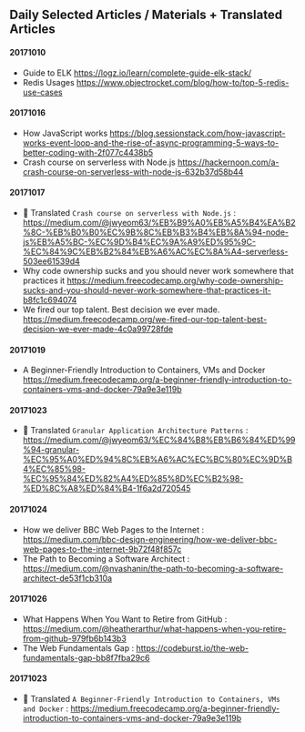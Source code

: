 ## Daily Selected Articles / Materials + Translated Articles

#### 20171010
- Guide to ELK
https://logz.io/learn/complete-guide-elk-stack/
- Redis Usages https://www.objectrocket.com/blog/how-to/top-5-redis-use-cases

#### 20171016
- How JavaScript works
https://blog.sessionstack.com/how-javascript-works-event-loop-and-the-rise-of-async-programming-5-ways-to-better-coding-with-2f077c4438b5
- Crash course on serverless with Node.js
https://hackernoon.com/a-crash-course-on-serverless-with-node-js-632b37d58b44

#### 20171017
- :star2: Translated `Crash course on serverless with Node.js` : https://medium.com/@jwyeom63/%EB%B9%A0%EB%A5%B4%EA%B2%8C-%EB%B0%B0%EC%9B%8C%EB%B3%B4%EB%8A%94-node-js%EB%A5%BC-%EC%9D%B4%EC%9A%A9%ED%95%9C-%EC%84%9C%EB%B2%84%EB%A6%AC%EC%8A%A4-serverless-503ee61539d4
- Why code ownership sucks and you should never work somewhere that practices it https://medium.freecodecamp.org/why-code-ownership-sucks-and-you-should-never-work-somewhere-that-practices-it-b8fc1c694074
- We fired our top talent. Best decision we ever made.
https://medium.freecodecamp.org/we-fired-our-top-talent-best-decision-we-ever-made-4c0a99728fde

#### 20171019
- A Beginner-Friendly Introduction to Containers, VMs and Docker
https://medium.freecodecamp.org/a-beginner-friendly-introduction-to-containers-vms-and-docker-79a9e3e119b

#### 20171023
- :star2: Translated `Granular Application Architecture Patterns` :
https://medium.com/@jwyeom63/%EC%84%B8%EB%B6%84%ED%99%94-granular-%EC%95%A0%ED%94%8C%EB%A6%AC%EC%BC%80%EC%9D%B4%EC%85%98-%EC%95%84%ED%82%A4%ED%85%8D%EC%B2%98-%ED%8C%A8%ED%84%B4-1f6a2d720545

#### 20171024
- How we deliver BBC Web Pages to the Internet : https://medium.com/bbc-design-engineering/how-we-deliver-bbc-web-pages-to-the-internet-9b72f48f857c
- The Path to Becoming a Software Architect : https://medium.com/@nvashanin/the-path-to-becoming-a-software-architect-de53f1cb310a

#### 20171026
- What Happens When You Want to Retire from GitHub : https://medium.com/@heatherarthur/what-happens-when-you-retire-from-github-979fb6b143b3
- The Web Fundamentals Gap :
https://codeburst.io/the-web-fundamentals-gap-bb8f7fba29c6

#### 20171023
- :star2: Translated `A Beginner-Friendly Introduction to Containers, VMs and Docker` : 
https://medium.freecodecamp.org/a-beginner-friendly-introduction-to-containers-vms-and-docker-79a9e3e119b